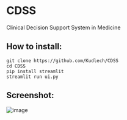 # CDSS
Clinical Decision Support System in Medicine


## How to install:
```
git clone https://github.com/Kudlech/CDSS
cd CDSS
pip install streamlit
streamlit run ui.py
```
## Screenshot:
![image](https://github.com/Kudlech/CDSS/assets/23153756/77241d02-115a-42cc-b7ac-59d12b10fe41) 
